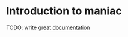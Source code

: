 # Introduction to maniac

TODO: write [great documentation](http://jacobian.org/writing/what-to-write/)
